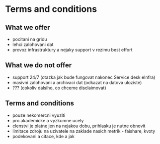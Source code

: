 # Terms and conditions

## What we offer

- pocitani na gridu
- lehci zalohovani dat
- provoz infrastruktury a nejaky support v rezimu best effort

## What we do not offer

- support 24/7 (otazka jak bude fungovat nakonec Service desk eInfra)
- masivni zalohovani a archivaci dat (odkazat na datova uloziste)
- ??? (cokoliv dalsiho, co chceme disclaimovat)

## Terms and conditions

- pouze nekomercni vyuziti
- pro akademicke a vyzkumne ucely
- clenstvi je platne jen na nejakou dobu, prihlasku je nutne obnovit
- limitace zdroju na uzivatele na zaklade nasich metrik - faishare, kvoty
- podekovani a citace, kde a jak

